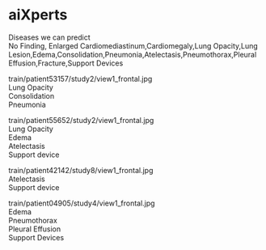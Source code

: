 # aiXperts

Diseases we can predict   
No Finding, Enlarged Cardiomediastinum,Cardiomegaly,Lung Opacity,Lung Lesion,Edema,Consolidation,Pneumonia,Atelectasis,Pneumothorax,Pleural Effusion,Fracture,Support Devices



train/patient53157/study2/view1_frontal.jpg  
Lung Opacity  
Consolidation                  
Pneumonia  
  
train/patient55652/study2/view1_frontal.jpg  
Lung Opacity    
Edema  
Atelectasis                     
Support device  
  
train/patient42142/study8/view1_frontal.jpg  
Atelectasis        
Support device              
  
train/patient04905/study4/view1_frontal.jpg  
Edema         
Pneumothorax     
Pleural Effusion                                
Support Devices  
